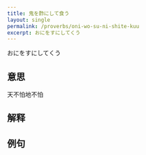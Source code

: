 ```yaml
---
title: 鬼を酢にして食う
layout: single
permalink: /proverbs/oni-wo-su-ni-shite-kuu
excerpt: おにをすにしてくう
---
```


おにをすにしてくう

## 意思

天不怕地不怕

## 解释

## 例句

